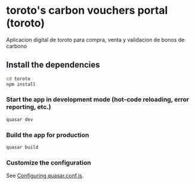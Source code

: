 # toroto's carbon vouchers portal (toroto)

Aplicacion digital de toroto para compra, venta y validacion de bonos de carbono

## Install the dependencies

```bash
cd toroto
npm install
```

### Start the app in development mode (hot-code reloading, error reporting, etc.)

```bash
quasar dev
```

### Build the app for production

```bash
quasar build
```

### Customize the configuration

See [Configuring quasar.conf.js](https://quasar.dev/quasar-cli/quasar-conf-js).
